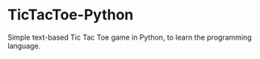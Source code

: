 TicTacToe-Python
================

Simple text-based Tic Tac Toe game in Python, to learn the programming language.
